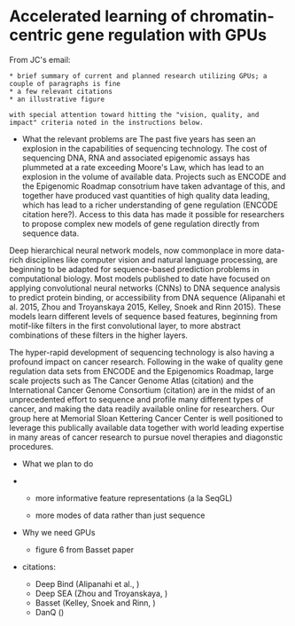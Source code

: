 # Accelerated learning of chromatin-centric gene regulation with GPUs

From JC's email:
```
* brief summary of current and planned research utilizing GPUs; a couple of paragraphs is fine
* a few relevant citations
* an illustrative figure

with special attention toward hitting the "vision, quality, and impact" criteria noted in the instructions below.
```

- What the relevant problems are
The past five years has seen an explosion in the capabilities of sequencing technology.  The cost of sequencing DNA, RNA and associated epigenomic assays has plummeted at a rate exceeding Moore's Law, which has lead to an explosion in the volume of available data.  Projects such as ENCODE and the Epigenomic Roadmap consotrium have taken advantage of this, and together have produced vast quantities of high quality data leading, which has lead to a richer understanding of gene regulation (ENCODE citation here?).  Access to this data has made it possible for researchers to propose complex new models of gene regulation directly from sequence data.  

Deep hierarchical neural network models, now commonplace in more data-rich disciplines like computer vision and natural language processing, are beginning to be adapted for sequence-based prediction problems in computational biology.  Most models published to date have focused on applying convolutional neural networks (CNNs) to DNA sequence analysis to predict protein binding, or accessibility from DNA sequence (Alipanahi et al. 2015, Zhou and Troyanskaya 2015, Kelley, Snoek and Rinn 2015).   These models learn different levels of sequence based features, beginning from motif-like filters in the first convolutional layer, to more abstract combinations of these filters in the higher layers. 

The hyper-rapid development of sequencing technology is also having a profound impact on cancer research.  Following in the wake of quality gene regulation data sets from ENCODE and the Epigenomics Roadmap, large scale projects such as The Cancer Genome Atlas (citation) and the International Cancer Genome Consortium (citation) are in the midst of an unprecedented effort to sequence and profile many different types of cancer, and making the data readily available online for researchers.  Our group here at Memorial Sloan Kettering Cancer Center is well positioned to leverage this publically available data together with world leading expertise in many areas of cancer research to pursue novel therapies and diagonstic procedures.
 
- What we plan to do
- 
	- more informative feature representations (a la SeqGL)

	- more modes of data rather than just sequence

- Why we need GPUs
	
	- figure 6 from Basset paper

- citations: 
	- Deep Bind (Alipanahi et al., )
	- Deep SEA (Zhou and Troyanskaya, )
	- Basset (Kelley, Snoek and Rinn, )
	- DanQ ()

